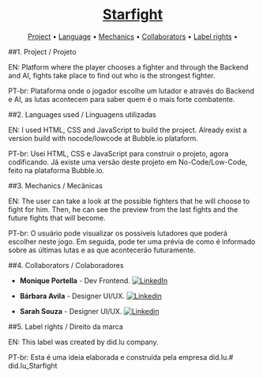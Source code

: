 <h1 align='center'><u>Starfight</u></h1>

<p align="center">
 <a href="#projeto">Project</a> •
 <a href="#linguagem">Language</a> • 
 <a href="#mecanica">Mechanics</a> • 
 <a href="#colaboradores">Collaborators</a> • 
 <a href="#label">Label rights</a> • 
</p>

##1. Project / Projeto <a name="projeto"></a>

EN: Platform where the player chooses a fighter and through the Backend and AI, fights take place to find out who is the strongest fighter.

PT-br: Plataforma onde o jogador escolhe um lutador e através do Backend e AI, as lutas acontecem para saber quem é o mais forte combatente.

##2. Languages used / Linguagens utilizadas <a name="linguagem"></a>

EN: I used HTML, CSS and JavaScript to build the project. Already exist a version build with nocode/lowcode at Bubble.io plataform.

PT-br: Usei HTML, CSS e JavaScript para construir o projeto, agora codificando. Já existe uma versão deste projeto em No-Code/Low-Code, feito na plataforma Bubble.io.

##3. Mechanics / Mecânicas <a name="mecanica"></a>

EN: The user can take a look at the possible fighters that he will choose to fight for him. Then, he can see the preview from the last fights and the future fights that will become.

PT-br: O usuário pode visualizar os possíveis lutadores que poderá escolher neste jogo. Em seguida, pode ter uma prévia de como é informado sobre as últimas lutas e as que acontecerão futuramente.

##4. Collaborators / Colaboradores <a name="colaboradores"></a>

* <b>Monique Portella</b> - Dev Frontend. 
[![LinkedIn](https://img.shields.io/badge/LinkedIn-Profile-blue?style=flat-square&logo=linkedin&logoColor=white)](https://www.linkedin.com/in/monique-portella-0a62b3253/)

* <b>Bárbara Avila</b> - Designer UI/UX.
[![Linkedin](https://img.shields.io/badge/LinkedIn-Profile-blue?style=flat-square&logo=linkedin&logoColor=white)](https://www.linkedin.com/in/barbaramavila/)
* <b>Sarah Souza</b> - Designer UI/UX.
[![Linkedin](https://img.shields.io/badge/LinkedIn-Profile-blue?style=flat-square&logo=linkedin&logoColor=white)](https://www.linkedin.com/in/sarah-furquim-souza/)

##5. Label rights / Direito da marca <a name="label"></a>

EN: This label was created by did.lu company.

PT-br: Esta é uma ideia elaborada e construída pela empresa did.lu.#   d i d . l u _ S t a r f i g h t  
 